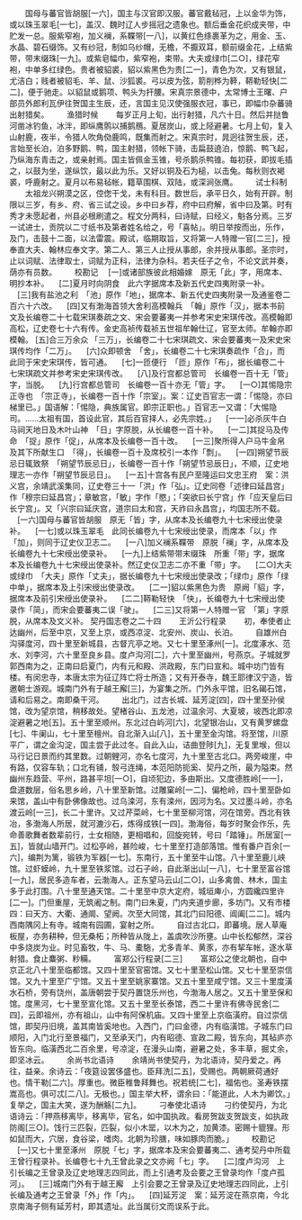 <!-- { "loadSidebar": true } -->
　　国母与蕃官皆胡服[一六]，国主与汉官即汉服。蕃官戴毡冠，上以金华为饰，或以珠玉翠毛[一七]，盖汉、魏时辽人步摇冠之遗象也。额后垂金花织成夹带，中贮发一总。服紫窄袍，加义襕，系鞢带[一八]，以黄红色绦裹革为之，用金、玉、水晶、碧石缀饰。又有纱冠，制如乌纱帽，无檐，不擫双耳，额前缀金花，上结紫带，带末缀珠[一九]。或紫皂幅巾，紫窄袍，束带。大夫或绿巾[二○]，绿花窄袍，中单多红绿色。贵者被貂裘，貂以紫黑色为贵[二一]，青色为次，又有银鼠，尤洁白；贱者被貂毛、羊、鼠、沙狐裘。弓以皮为弦，箭削桦为簳，鞯勒轻快[二二]，便于驰走。以貂鼠或鹅项、鸭头为扞腰。宋真宗景德中，太常博士王曙、户部员外郎利瓦伊往贺国主生辰，还，言国主见汉使强服衣冠，事已，即幅巾杂蕃骑出射猎矣。
　　渔猎时候
　　每岁正月上旬，出行射猎，凡六十日。然后并挞鲁河凿冰钓鱼，冰泮，即纵鹰鹘以捕鹅鴈。夏居炭山，或上陉避暑。七月上旬，复入山射鹿，夜半，令猎人吹角俲鹿鸣，既集而射之。宋真宗时，晁迥往贺生辰，还，言始至长泊，泊多野鹅、鸭，国主射猎，领帐下骑，击扁鼓遶泊，惊鹅、鸭飞起，乃纵海东青击之，或亲射焉。国主皆佩金玉锥，号杀鹅杀鸭锥。每初获，即拔毛插之，以鼓为坐，遂纵饮，最以此为乐。又好以铜及石为槌，以击兔。每秋则衣褐裘，呼鹿射之。夏月以布易毡帐，籍草围棋、双陆，或深涧张鹰。
　　试士科制
　　太祖龙兴朔漠之区，倥偬干戈，未有科目。数世后，承平日久，始有开辟。制限以三岁，有乡、府、省三试之设。乡中曰乡荐，府中曰府解，省中曰及第。时有秀才未愿起者，州县必根刷遣之。程文分两科，曰诗赋，曰经义，魁各分焉。三岁一试进士，贡院以二寸纸书及第者姓名给之，号「喜帖」。明日举按而出，乐作，及门，击鼓十二面，以法雷震。殿试，临期取旨，又将第一人特赠一官[二三]，授奉直大夫、翰林应奉文字。第二人、第三人止授从事郎，余并授从事郎。圣宗时，止以词赋、法律取士，词赋为正科，法律为杂科。若夫任子之令，不论文武并奏，荫亦有员数。
　　校勘记
　[一]或诸部族彼此相婚嫁　原无「此」字，用席本、明抄本补。
　[二]夏月时向阴食　此六字据席本及新五代史四夷附录一补。
　[三]我有盐池之利　「池」原作「地」，据席本、新五代史四夷附录一及通鉴卷二百六十六改。
　[四]又有渤海首领大舍利高模翰兵　「翰」原作「汉」，据本书前文及长编卷二十七载宋琪奏疏之文、宋会要蕃夷一并参考宋史宋琪传改。高模翰即高松，辽史卷七十六有传。金史高祯传载祯五世祖牟翰仕辽，官至太师。牟翰亦即模翰。
[五]合三万余众   「三万」，长编卷二十七宋琪疏文、宋会要蕃夷一及宋史宋琪传均作「二万」。
　[六]众即顿舍　「舍」，长编卷二十七宋琪奏疏作「合」，而此同于宋史宋琪传，皆可通。
　[七]一匝便行　「匝」原作「布」，据长编卷二十七宋琪疏文并参考宋史宋琪传改。
　[八]及行宫都总管司　长编卷一百十无「管」字，当脱。
　[九]行宫都总管司　长编卷一百十亦无「管」字。
　[一○]其惕隐宗正寺也　「宗正寺」，长编卷一百十作「宗室」。案：辽史百官志一谓：「惕隐，亦曰梯里已。」国语解：「惕隐，典族属官。即宗正职也。」百官志一又谓：「大惕隐司。……太祖有国，首设此官，其后百官择人，必先宗姓。」
　[一一]必杀灰牛白马祠天地日及木叶山神　「日」字原脱，从长编卷一百十补。
　[一二]其捉马及传命　「捉」原作「促」，从席本及长编卷一百十改。
　[一三]聚所得人户马牛金帛及其下所献生口　「得」，长编卷一百十及席校引一本作「剽」。
　[一四]朔望节辰忌日辄致祭　「朔望节辰忌日」，长编卷一百十作「朔望节忌辰日」，不顺，辽史地理志一亦作「朔望节辰忌日」。
　[一五]十宫各有民户至隆运曰文忠王府　案：洪义宫，余靖武溪集同，辽史卷三十一「洪」作「弘」。辽史同卷「述律曰延昌宫」作「穆宗曰延昌宫」；章敏宫，「敏」字作「愍」；「突欲曰长宁宫」作「应天皇后曰长宁宫」。又「兴宗曰延庆宫，道宗曰太和宫，天祚曰永昌宫」，均国志所不载。
　[一六]国母与蕃官皆胡服　原无「皆」字，从席本及长编卷九十七宋绶出使录补。
　[一七]或以珠玉翠毛　此同长编卷九十七宋绶出使录，而席本「以」作「加」，则同于辽史仪卫志二。
　[一八]加义襕系鞢带　原脱「襕」字，从席本及长编卷九十七宋绶出使录补。
　[一九]上结紫带带末缀珠　所重「带」字，据席本及长编卷九十七宋绶出使录补。然辽史仪卫志二亦不重「带」字。
　[二○]大夫或绿巾　「大夫」原作「丈夫」，据长编卷九十七宋绶出使录改；「绿巾」原作「绿中单」，据席本及上引宋绶出使录改。
　[二一]貂以紫黑色为贵　原阙「貂」字，据席本及前引宋绶出使录补。
　[二二]鞯勒轻快　「快」，长编卷九十七宋绶出使录作「简」，而宋会要蕃夷二误「驶」。
　[二三]又将第一人特赠一官　「第」字原脱，从席本及文义补。
契丹国志卷之二十四
　　王沂公行程录
　　初，奉使者止达幽州，后至中京，又至上京，或西凉淀、北安州、炭山、长泊。
　　自雄州白沟驿度河，四十里至新城县，古督亢亭之地。又七十里至涿州[一]。北度涿水、范水、刘李河，六十里至良乡县。度卢沟河[二]，六十里至幽州，号燕京。子城就罗郭西南为之，正南曰启夏门，内有元和殿、洪政殿，东门曰宣和。城中坊门皆有楼。有闵忠寺，本唐太宗为征辽阵亡将士所造；又有开泰寺，魏王耶律汉宁造，皆邀朝士游观。城南门外有于越王廨[三]，为宴集之所。门外永平馆，旧名碣石馆，请和后易之。南即桑干河。
　　出北门，过古长城、延芳淀[四]，四十里至孙侯馆，改为望京馆，稍移故处。望楮谷山、五龙池，过温余河、大夏坡，坡西北即凉淀避暑之地[五]。五十里至顺州。东北过白屿河[六]，北望银冶山，又有黄罗螺盘[七]、牛阑山，七十里至檀州。自北渐入山[八]，五十里至金沟馆。将至馆，川原平广，谓之金沟淀，国主尝于此过冬。自此入山，诘曲登陟[九]，无复里堠，但以马行记日景而约其里数。过朝鲤河，亦名七度河，九十里至古北口。两旁峻崖，中有路，仅容车轨；口北有铺，彀弓连绳，本范阳防扼奚、契丹之所，最为隘束。然幽州东趋营、平州，路甚平坦[一○]，自顷犯边，多由斯出。又度德胜岭[一一]，盘道数层，俗名思乡岭，八十里至新馆。过雕窠岭[一二]、偏枪岭，四十里至卧如来馆，盖山中有卧佛像故也。过乌滦河，东有滦州，因河为名。又过墨斗岭，亦名渡云岭[一三]，长二十里许。又过芹菜岭，七十里至柳河馆，河在馆旁。西北有铁冶，多渤海人所居，就河漉沙石，炼得成铁[一四]。渤海俗，每岁时聚会作乐，先命善歌舞者数辈前行，士女相随，更相唱和，回旋宛转，号曰「踏锤」。所居室[一五]，皆就山墙开门。过松亭岭，甚险峻，七十里至打造部落馆。惟有番户百余[一六]，编荆为篱，锻铁为军器[一七]。东南行，五十里至牛山馆。八十里至鹿儿峡馆。过虾蟆岭，九十里至铁浆馆。过石子岭，自此渐出山[一八]，七十里至富谷馆[一九]，居民多造车者，云渤海人。正东望马云山[二○]，山多禽兽、林木，国主多于此打围。八十里至通天馆。二十里至中京大定府，城垣庳小，方圆纔四里许[二一]。门但重屋，无筑阇之制。南门曰朱夏，门内夹道步廊，多坊门。又有市楼四：曰天方、大衢、通阛、望阙。次至大同馆，其北门曰阳德、阊阖[二二]。城内西南隅冈上有寺。城南有园圃，宴射之所。
　　自过古北口，即蕃境。居人草庵板屋，亦务耕种，但无桑柘；所种皆从陇上，盖虞吹沙所壅。山中长松郁然，深谷中多烧炭为业。时见畜牧，牛、马、橐駞，尤多青羊、黄豕，亦有挈车帐，逐水草射猎。食止麋粥、粆糒。
　　富郑公行程录[二三]
　　富郑公之使北朝也，自中京正北八十里至临都馆。又四十里至官窑馆。又七十里至松山馆。又七十里至崇信馆。又九十里至广宁馆。又五十里至姚家寨馆。又五十里至咸宁馆。又三十里度潢水石桥，旁有饶州，盖唐朝尝于契丹置饶乐州也，今渤海人居之。又五十里至保和馆。度黑河，七十里至宣化馆。又五十里至长泰馆，西二十里许有佛寺民舍[二四]，云即祖州，亦有祖山，山中有阿保机庙。又四十里至上京临潢府。自过崇信馆，即契丹旧境，盖其南皆奚地也。入西门，门曰金德，内有临潢馆。子城东门曰顺阳，入门北行至景福门，又至承天门，内有昭德、宣政二殿，皆东向，其毡庐亦皆东向。临潢西北二百余里，号凉淀，在漫头山南，避暑之处，多丰草，掘丈余，即坚冰云。
　　余尚书北语诗
　　余靖尚书使契丹，为北语诗，契丹爱之。再往，益亲。余诗云：「夜筵设罢侈盛也。臣拜洗[二五]，受赐也。两朝厥荷通好也。情干勒[二六]。厚重也。微臣稚鲁拜舞也。祝若统[二七]，福佑也。圣寿铁摆嵩高也。俱可忒[二八]。无极也。」国主举大杯，谓余曰：「能道此，人木为卿饮。」复举之，国主大笑，遂为酬觞[二九]。
　　刁奉使北语诗
　　刁约使契丹，为北语诗云：「押燕移离毕，移离毕，官名，如中国执政。看房贺跋支贺跋支，如执政防阁[三○]。饯行三匹裂，匹裂，似小木罂，以木为之，加黄漆。密赐十貔狸。形如鼠而大，穴居，食谷梁，嗜肉。北朝为珍膳，味如豚肉而脆。」
　　校勘记
　[一]又七十里至涿州　原脱「七」字，据席本及宋会要蕃夷二、通考契丹中所载王曾行程录补。长编卷七十九王曾此录之文亦阙「七」字。
　[二]度卢沟河　上引长编之王曾录及辽史地理志四同此，而上引通考及会要之王曾录均作「度卢孤河」。
　[三]城南门外有于越王廨　上引会要之王曾录及辽史地理志四同此，上引长编及通考之王曾录「外」作「内」。
　[四]延芳淀　案：延芳淀在燕京南，今北京南海子侧有延芳村，即其遗址。此当属衍文而误系于此。
